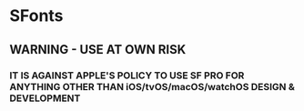 # SFonts
## WARNING - USE AT OWN RISK
### IT IS AGAINST APPLE'S POLICY TO USE SF PRO FOR ANYTHING OTHER THAN iOS/tvOS/macOS/watchOS DESIGN & DEVELOPMENT
